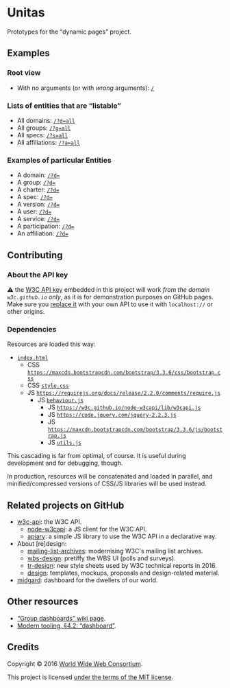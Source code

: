 # Unitas

Prototypes for the &ldquo;dynamic pages&rdquo; project.

## Examples

### Root view

* With no arguments (or with *wrong* arguments): [`/`](https://w3c.github.io/Unitas/)

### Lists of entities that are &ldquo;listable&rdquo;

* All domains: [`/?d=all`](https://w3c.github.io/Unitas/?d=all)
* All groups: [`/?g=all`](https://w3c.github.io/Unitas/?g=all)
* All specs: [`/?s=all`](https://w3c.github.io/Unitas/?s=all)
* All affiliations: [`/?a=all`](https://w3c.github.io/Unitas/?a=all)

### Examples of particular Entities

* A domain: [`/?d=`](https://w3c.github.io/Unitas/?d=41381)
* A group: [`/?d=`](https://w3c.github.io/Unitas/?g=68239)
* A charter: [`/?d=`](https://w3c.github.io/Unitas/?g=46300&c=155)
* A spec: [`/?d=`](https://w3c.github.io/Unitas/?s=dwbp)
* A version: [`/?d=`](https://w3c.github.io/Unitas/?s=2dcontext&v=20110525)
* A user: [`/?d=`](https://w3c.github.io/Unitas/?u=ggdj8tciu9kwwc4o4ww888ggkwok0c8)
* A service: [`/?d=`](https://w3c.github.io/Unitas/?x=1913)
* A participation: [`/?d=`](https://w3c.github.io/Unitas/?p=1503)
* An affiliation: [`/?d=`](https://w3c.github.io/Unitas/?a=52794)

## Contributing

### About the API key

:warning: the [W3C API key](https://w3c.github.io/w3c-api/#apikeys) embedded in this project will work *from the domain `w3c.github.io` only*, as it is for
demonstration purposes on GitHub pages.
Make sure you [replace it](https://github.com/w3c/Unitas/blob/gh-pages/behaviour.js#L3) with your own API to use it with `localhost://` or other origins.

### Dependencies

Resources are loaded this way:

* [`index.html`](https://github.com/w3c/Unitas/blob/gh-pages/index.html)
  * CSS
    [`https://maxcdn.bootstrapcdn.com/bootstrap/3.3.6/css/bootstrap.css`](https://maxcdn.bootstrapcdn.com/bootstrap/3.3.6/css/bootstrap.css)
  * CSS
    [`style.css`](https://github.com/w3c/Unitas/blob/gh-pages/style.css)
  * JS [`https://requirejs.org/docs/release/2.2.0/comments/require.js`](https://requirejs.org/docs/release/2.2.0/comments/require.js)
    * JS [`behaviour.js`](https://github.com/w3c/Unitas/blob/gh-pages/behaviour.js)
        * JS [`https://w3c.github.io/node-w3capi/lib/w3capi.js`](https://w3c.github.io/node-w3capi/lib/w3capi.js)
        * JS [`https://code.jquery.com/jquery-2.2.3.js`](https://code.jquery.com/jquery-2.2.3.js)
        * JS
          [`https://maxcdn.bootstrapcdn.com/bootstrap/3.3.6/js/bootstrap.js`](https://maxcdn.bootstrapcdn.com/bootstrap/3.3.6/js/bootstrap.js)
        * JS [`utils.js`](https://github.com/w3c/Unitas/blob/gh-pages/utils.js)

This cascading is far from optimal, of course.
It is useful during development and for debugging, though.

In production, resources will be concatenated and loaded in parallel, and minified/compressed versions of CSS/JS libraries will be used instead.

## Related projects on GitHub

* [w3c-api](https://github.com/w3c/w3c-api): the W3C API.
  * [node-w3capi](https://github.com/w3c/node-w3capi): a JS client for the W3C API.
  * [apiary](https://github.com/w3c/apiary): a simple JS library to use the W3C API in a declarative way.
* About \[re\]design:
  * [mailing-list-archives](https://github.com/w3c/mailing-list-archives): modernising W3C's mailing list archives.
  * [wbs-design](https://github.com/w3c/wbs-design): pretiffy the WBS UI (polls and surveys).
  * [tr-design](https://github.com/w3c/tr-design): new style sheets used by W3C technical reports in 2016.
  * [design](https://github.com/w3c/design): templates, mockups, proposals and design-related material.
* [midgard](https://github.com/w3c/midgard): dashboard for the dwellers of our world.

## Other resources

* [&ldquo;Group dashboards&rdquo; wiki page](https://www.w3.org/wiki/GroupDashboards).
* [Modern tooling, &sect;4.2: &ldquo;dashboard&rdquo;](https://w3c.github.io/modern-tooling/#dashboard).

## Credits

Copyright &copy; 2016 [World Wide Web Consortium](https://www.w3.org/).

This project is licensed [under the terms of the MIT license](LICENSE.md).
